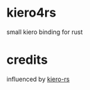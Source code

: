 # kiero4rs
small kiero binding for rust

# credits
influenced by [kiero-rs](https://github.com/Absolucy/kiero-rs)
